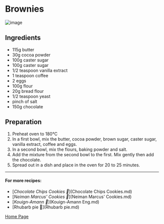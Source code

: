 # Brownies
![image](img/Brownies.jpg)

## Ingredients
* 115g butter
* 30g cocoa powder
* 100g caster sugar
* 100g caster sugar
* 1/2 teaspoon vanilla extract
* 1 teaspoon coffee
* 2 eggs
* 100g flour
* 20g bread flour
* 1/2 teaspoon yeast
* pinch of salt
* 150g chocolate

## Preparation 
1. Preheat oven to 180°C
2. In a first bowl, mix the butter, cocoa powder, brown sugar, caster sugar, vanilla extract, coffee and eggs.
3. In a second bowl, mix the flours, baking powder and salt.
4. Add the mixture from the second bowl to the first. Mix gently then add the chocolate. 
5. Spread out in a dish and place in the oven for 20 to 25 minutes.
________________________________
#### For more recipes:

* [*Chocolate Chips Cookies 🍪*](Chocolate Chips Cookies.md)
* [*Neiman Marcus' Cookies 🍪*](Neiman Marcus' Cookies.md)
* [*Kouign-Amann 🧈*](Kouign-Amann Eng.md)
* [Rhubarb pie 🥧](Rhubarb pie.md)

[Home Page](Indexeng.md)
  
